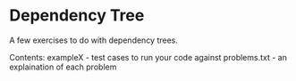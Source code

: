 # Dependency Tree

A few exercises to do with dependency trees.

Contents:
exampleX - test cases to run your code against
problems.txt - an explaination of each problem
